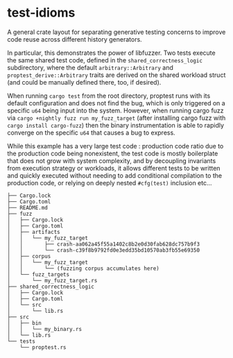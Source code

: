 # test-idioms

A general crate layout for separating generative testing concerns to improve code reuse across different history generators.

In particular, this demonstrates the power of libfuzzer. Two tests execute the same shared test code, defined in the
`shared_correctness_logic` subdirectory, where the default `arbitrary::Arbitrary` and `proptest_derive::Arbitrary` traits are
derived on the shared workload struct (and could be manually defined there, too, if desired).

When running `cargo test` from the root directory, proptest runs with its default configuration and does not find the
bug, which is only triggered on a specific `u64` being input into the system. However, when running cargo fuzz via
`cargo +nightly fuzz run my_fuzz_target` (after installing cargo fuzz with `cargo install cargo-fuzz`) then the
binary instrumentation is able to rapidly converge on the specific `u64` that causes a bug to express.

While this example has a very large test code : production code ratio due to the production code being nonexistent,
the test code is mostly boilerplate that does not grow with system complexity, and by decoupling invariants from
execution strategy or workloads, it allows different tests to be written and quickly executed without needing to
add conditional compilation to the production code, or relying on deeply nested `#cfg(test)` inclusion etc...

```
├── Cargo.lock
├── Cargo.toml
├── README.md
├── fuzz
│   ├── Cargo.lock
│   ├── Cargo.toml
│   ├── artifacts
│   │   └── my_fuzz_target
│   │       ├── crash-aa062a45f55a1402c8b2e0d30fab628dc757b9f3
│   │       └── crash-c39f8b9792fd0e3edd35bd10570ab3fb55e69350
│   ├── corpus
│   │   └── my_fuzz_target
│   │       └── (fuzzing corpus accumulates here)
│   └── fuzz_targets
│       └── my_fuzz_target.rs
├── shared_correctness_logic
│   ├── Cargo.lock
│   ├── Cargo.toml
│   └── src
│       └── lib.rs
├── src
│   ├── bin
│   │   └── my_binary.rs
│   └── lib.rs
└── tests
    └── proptest.rs
```
